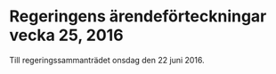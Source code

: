 # Regeringens ärendeförteckningar vecka 25, 2016

Till regeringssammanträdet onsdag den 22 juni 2016.
